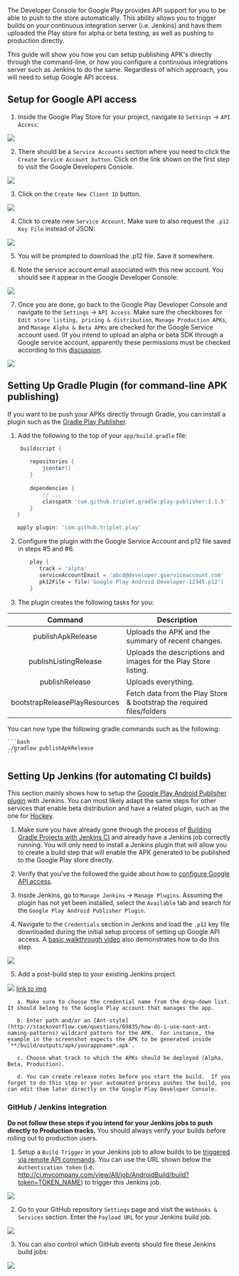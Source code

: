 The Developer Console for Google Play provides API support for you to be able to push to the store automatically.   This ability allows you to trigger builds on your continuous integration server (i.e. Jenkins) and have them uploaded the Play store for alpha or beta testing, as well as pushing to production directly.   

This guide will show you how you can setup publishing APK's directly through the command-line, or how you configure a continuous integrations server such as Jenkins to do the same.   Regardless of which approach, you will need to setup Google API access.

## Setup for Google API access

1. Inside the Google Play Store for your project, navigate to `Settings` -> `API Access`:

![](http://imgur.com/0n7ihzM.png)
   
2. There should be a `Service Accounts` section where you need to click the `Create Service Account button`.  Click on the link shown on the first step to visit the Google Developers Console.  

![](http://imgur.com/6TnR700.png)

3. Click on the `Create New Client ID` button.

![](http://imgur.com/7VPlkHM.png)

4. Click to create new `Service Account`.  Make sure to also request the `.p12 Key File` instead of JSON:

![](http://imgur.com/paTHMHK.png)

5. You will be prompted to download the .p12 file.  Save it somewhere.  

6. Note the service account email associated with this new account.  You should see it appear in the Google Developer Console:

![](http://imgur.com/TVm6CLM.png)

7. Once you are done, go back to the Google Play Developer Console and navigate to the `Settings` -> `API Access`.  Make sure the checkboxes for `Edit store listing, pricing & distribution`, `Manage Production APKs`, and `Manage Alpha & Beta APKs` are checked for the Google Service account used.  (If you intend to upload an alpha or beta SDK through a Google service account, apparently these permissions must be checked according to this [discussion](http://echelog.com/logs/browse/jenkins/1409263200).

![](https://i.imgur.com/QBF0Vmp.png)

## Setting Up Gradle Plugin (for command-line APK publishing)

If you want to be push your APKs directly through Gradle, you can install a plugin such as the [Gradle Play Publisher](https://github.com/Triple-T/gradle-play-publisher).

1. Add the following to the top of your `app/build.gradle` file:
  
```gradle
    buildscript {
       
       repositories {
           jcenter()
       }
       
       dependencies {
           // ...
           classpath 'com.github.triplet.gradle:play-publisher:1.1.5'
       }
   }

   apply plugin: 'com.github.triplet.play'
```
2. Configure the plugin with the Google Service Account and p12 file saved in steps #5 and #6.
```gradle
       play {
          track = 'alpha'
          serviceAccountEmail = 'abcd@developer.gserviceaccount.com'
          pk12File = file('Google Play Android Developer-12345.p12')
       }
```

3. The plugin creates the following tasks for you:

| Command                     | Description                                                          |
|:---------------------------:|--------------------------------------------------------------------- |
|publishApkRelease            | Uploads the APK and the summary of recent changes.                   |
|publishListingRelease        | Uploads the descriptions and images for the Play Store listing.      |
|publishRelease               | Uploads everything.                                                  |
|bootstrapReleasePlayResources| Fetch data from the Play Store & bootstrap the required files/folders|

You can now type the following gradle commands such as the following:

    ```bash
    ./gradlew publishApkRelease
    ```

## Setting Up Jenkins (for automating CI builds)

This section mainly shows how to setup the [Google Play Android Publisher plugin](https://wiki.jenkins-ci.org/display/JENKINS/Google+Play+Android+Publisher+Plugin) with Jenkins.  You can most likely adapt the same steps for other services that enable beta distribution and have a related plugin, such as the one for [Hockey](https://wiki.jenkins-ci.org/display/JENKINS/HockeyApp+Plugin).

1. Make sure you have already gone through the process of [Building Gradle Projects with Jenkins CI](Building-Gradle-Projects-with-Jenkins-CI) and already have a Jenkins job correctly running.   You will only need to install a Jenkins plugin that will allow you to create a build step that will enable the APK generated to be published to the Google Play store directly.

2. Verify that you've the followed the guide about how to [configure Google API access](#setup-for-google-api-access).

3. Inside Jenkins, go to `Manage Jenkins` -> `Manage Plugins`.  Assuming the plugin has not yet been installed, select the `Available` tab and search for the `Google Play Android Publisher Plugin`.    

4. Navigate to the `Credentials` section in Jenkins and load the `.p12` key file downloaded during the initial setup process of setting up Google API access.  A [basic walkthrough video](https://www.youtube.com/watch?v=txdPSJF94RM&list=PLhF0STyfNdUk1R3taEmgFR30yzp41yuRK) also demonstrates how to do this step.

![](https://i.imgur.com/xxs8qlD.png)

5. Add a post-build step to your existing Jenkins project.  

![](https://i.imgur.com/nfc4xDA.png)</a>
[link to img](https://i.imgur.com/nfc4xDA.png)

       a. Make sure to choose the credential name from the drop-down list.  It should belong to the Google Play account that manages the app.

       b. Enter path and/or an [Ant-style](http://stackoverflow.com/questions/69835/how-do-i-use-nant-ant-naming-patterns) wildcard pattern for the APK.  For instance, the example in the screenshot expects the APK to be generated inside `**/build/outputs/apk/yourappname*.apk`.

       c. Choose what track to which the APKs should be deployed (Alpha, Beta, Production).

       d. You can create release notes before you start the build.  If you forget to do this step or your automated process pushes the build, you can edit them later directly on the Google Play Developer Console.

### GitHub / Jenkins integration

**Do not follow these steps if you intend for your Jenkins jobs to push directly to Production tracks.** You should always verify your builds before rolling out to production users.

1. Setup a `Build Trigger` in your Jenkins job to allow builds to be [triggered via remote API commands](https://wiki.jenkins-ci.org/display/JENKINS/Remote+access+API).  You can use the URL shown below the `Authentication token` (i.e. http://ci.mycompany.com/view/All/job/AndroidBuild/build?token=TOKEN_NAME) to trigger this Jenkins job.  

![](https://i.imgur.com/QfzhhQM.png)

2. Go to your GitHub repository `Settings` page and visit the `Webhooks & Services` section.  Enter the `Payload URL` for your Jenkins build job.   

![](https://i.imgur.com/iONpTHh.png)

3. You can also control which GitHub events should fire these Jenkins build jobs:

![](https://i.imgur.com/JpwMRTn.png/)